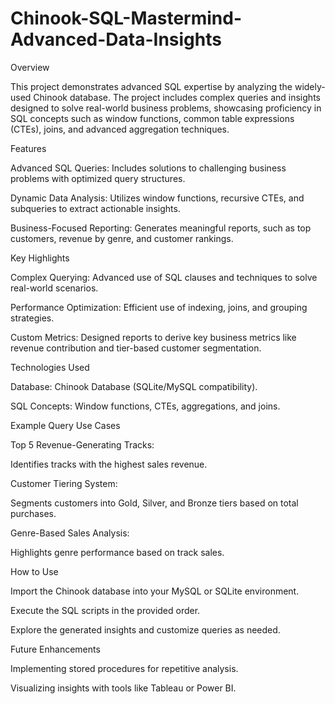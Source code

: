 # Chinook-SQL-Mastermind-Advanced-Data-Insights

Overview

This project demonstrates advanced SQL expertise by analyzing the widely-used Chinook database. The project includes complex queries and insights designed to solve real-world business problems, showcasing proficiency in SQL concepts such as window functions, common table expressions (CTEs), joins, and advanced aggregation techniques.

Features

Advanced SQL Queries: Includes solutions to challenging business problems with optimized query structures.

Dynamic Data Analysis: Utilizes window functions, recursive CTEs, and subqueries to extract actionable insights.

Business-Focused Reporting: Generates meaningful reports, such as top customers, revenue by genre, and customer rankings.

Key Highlights

Complex Querying: Advanced use of SQL clauses and techniques to solve real-world scenarios.

Performance Optimization: Efficient use of indexing, joins, and grouping strategies.

Custom Metrics: Designed reports to derive key business metrics like revenue contribution and tier-based customer segmentation.

Technologies Used

Database: Chinook Database (SQLite/MySQL compatibility).

SQL Concepts: Window functions, CTEs, aggregations, and joins.

Example Query Use Cases

Top 5 Revenue-Generating Tracks:

Identifies tracks with the highest sales revenue.

Customer Tiering System:

Segments customers into Gold, Silver, and Bronze tiers based on total purchases.

Genre-Based Sales Analysis:

Highlights genre performance based on track sales.

How to Use

Import the Chinook database into your MySQL or SQLite environment.

Execute the SQL scripts in the provided order.

Explore the generated insights and customize queries as needed.

Future Enhancements

Implementing stored procedures for repetitive analysis.

Visualizing insights with tools like Tableau or Power BI.

